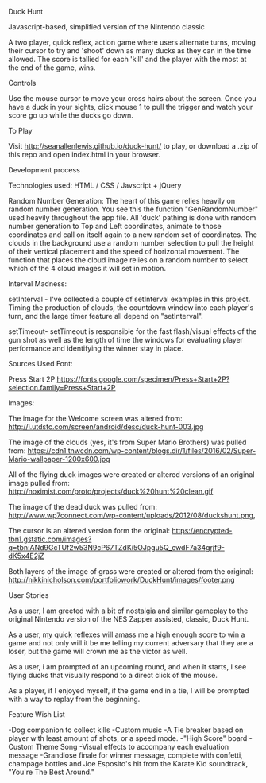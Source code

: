Duck Hunt

Javascript-based, simplified version of the Nintendo classic

A two player, quick reflex, action game where users alternate turns, moving their cursor to try and 'shoot' down as many ducks as they can in the time allowed. The score is tallied for each 'kill' and the player with the most at the end of the game, wins. 
 
Controls

Use the mouse cursor to move your cross hairs about the screen. Once you have a duck in your sights, click mouse 1 to pull the trigger and watch your score go up while the ducks go down.

To Play

Visit http://seanallenlewis.github.io/duck-hunt/ to play, or download a .zip of this repo and open index.html in your browser.

Development process

Technologies used: 
HTML / CSS / Javscript + jQuery

Random Number Generation: 
	The heart of this game relies heavily on random number generation. You see this the function "GenRandomNumber" used heavily throughout the app file. 
All 'duck' pathing is done with random number generation to Top and Left coordinates, animate to those coordinates and call on itself again to a new random set of coordinates. 
	The clouds in the background use a random number selection to pull the height of their vertical placement and the speed of horizontal movement. The function that places the cloud image relies on a random number to select which of the 4 cloud images it will set in motion. 

Interval Madness:

setInterval - 
I've collected a couple of setInterval examples in this project. Timing the production of clouds, the countdown window into each player's turn, and the large timer feature all depend on "setInterval".

setTimeout-
setTimeout is responsible for the fast flash/visual effects of the gun shot as well as the length of time the windows for evaluating player performance and identifying the winner stay in place.


Sources Used
Font: 

Press Start 2P
https://fonts.google.com/specimen/Press+Start+2P?selection.family=Press+Start+2P

Images: 

The image for the Welcome screen was altered from: 
http://i.utdstc.com/screen/android/desc/duck-hunt-003.jpg

The image of the clouds (yes, it's from Super Mario Brothers) was pulled from:
https://cdn1.tnwcdn.com/wp-content/blogs.dir/1/files/2016/02/Super-Mario-wallpaper-1200x600.jpg
 
All of the flying duck images were created or altered versions of an original image pulled from:
http://noximist.com/proto/projects/duck%20hunt%20clean.gif

The image of the dead duck was pulled from:
http://www.wp7connect.com/wp-content/uploads/2012/08/duckshunt.png, 

The cursor is an altered version form the original: 
https://encrypted-tbn1.gstatic.com/images?q=tbn:ANd9GcTUf2w53N9cP67TZdKi5OJpgu5Q_cwdF7a34grjf9-dK5x4E2jZ

Both layers of the image of grass were created or altered from the original:
http://nikkinicholson.com/portfoliowork/DuckHunt/images/footer.png



User Stories

As a user, I am greeted with a bit of nostalgia and similar gameplay to the original Nintendo version of the NES Zapper assisted, classic, Duck Hunt. 

As a user, my quick reflexes will amass me a high enough score to win a game and not only will it be me telling my current adversary that they are a loser, but the game will crown me as the victor as well.

As a user, i am prompted of an upcoming round, and when it starts, I see flying ducks that visually respond to a direct click of the mouse.

As a player, if I enjoyed myself, if the game end in a tie, I will be prompted with a way to replay from the beginning. 


Feature Wish List

-Dog companion to collect kills
-Custom music
-A Tie breaker based on player with least amount of shots, or a speed mode.
-"High Score" board
-Custom Theme Song
-Visual effects to accompany each evaluation message
-Grandiose finale for winner message, complete with confetti, champage bottles and Joe Esposito's hit from the Karate Kid soundtrack, "You're The Best Around."



